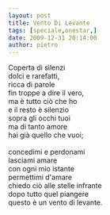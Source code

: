 ```yaml
---
layout: post
title: Vento Di Levante
tags: [speciale,onestar,]
date: 2009-12-31 20:14:00
author: pietro
---
```

Coperta di silenzi<br/>dolci e rarefatti,<br/>ricca di parole<br/>fin troppe a dire il vero,<br/>ma è tutto ciò che ho<br/>e il resto è silenzio<br/>sopra gli occhi tuoi<br/>ma di tanto amore<br/>hai già quello che vuoi;<br/><br/>concedimi e perdonami<br/>lasciami amare<br/>con ogni mio istante<br/>permettimi d'amare<br/>chiedo ciò alle stelle infrante<br/>dopo tutto quel piangere<br/>questo è un vento di levante.
